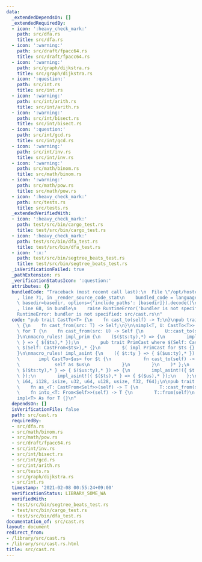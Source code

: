 ```yaml
---
data:
  _extendedDependsOn: []
  _extendedRequiredBy:
  - icon: ':heavy_check_mark:'
    path: src/dfa.rs
    title: src/dfa.rs
  - icon: ':warning:'
    path: src/draft/fpacc64.rs
    title: src/draft/fpacc64.rs
  - icon: ':warning:'
    path: src/graph/dijkstra.rs
    title: src/graph/dijkstra.rs
  - icon: ':question:'
    path: src/int.rs
    title: src/int.rs
  - icon: ':warning:'
    path: src/int/arith.rs
    title: src/int/arith.rs
  - icon: ':warning:'
    path: src/int/bisect.rs
    title: src/int/bisect.rs
  - icon: ':question:'
    path: src/int/gcd.rs
    title: src/int/gcd.rs
  - icon: ':warning:'
    path: src/int/inv.rs
    title: src/int/inv.rs
  - icon: ':warning:'
    path: src/math/binom.rs
    title: src/math/binom.rs
  - icon: ':warning:'
    path: src/math/pow.rs
    title: src/math/pow.rs
  - icon: ':heavy_check_mark:'
    path: src/tests.rs
    title: src/tests.rs
  _extendedVerifiedWith:
  - icon: ':heavy_check_mark:'
    path: test/src/bin/cargo_test.rs
    title: test/src/bin/cargo_test.rs
  - icon: ':heavy_check_mark:'
    path: test/src/bin/dfa_test.rs
    title: test/src/bin/dfa_test.rs
  - icon: ':x:'
    path: test/src/bin/segtree_beats_test.rs
    title: test/src/bin/segtree_beats_test.rs
  _isVerificationFailed: true
  _pathExtension: rs
  _verificationStatusIcon: ':question:'
  attributes: {}
  bundledCode: "Traceback (most recent call last):\n  File \"/opt/hostedtoolcache/Python/3.9.1/x64/lib/python3.9/site-packages/onlinejudge_verify/documentation/build.py\"\
    , line 71, in _render_source_code_stat\n    bundled_code = language.bundle(stat.path,\
    \ basedir=basedir, options={'include_paths': [basedir]}).decode()\n  File \"/opt/hostedtoolcache/Python/3.9.1/x64/lib/python3.9/site-packages/onlinejudge_verify/languages/user_defined.py\"\
    , line 68, in bundle\n    raise RuntimeError('bundler is not specified: {}'.format(path.as_posix()))\n\
    RuntimeError: bundler is not specified: src/cast.rs\n"
  code: "pub trait CastTo<T> {\n    fn cast_to(self) -> T;\n}\npub trait CastFrom<T>\
    \ {\n    fn cast_from(src: T) -> Self;\n}\n\nimpl<T, U: CastTo<T>> CastFrom<U>\
    \ for T {\n    fn cast_from(src: U) -> Self {\n        U::cast_to(src)\n    }\n\
    }\n\nmacro_rules! impl_prim {\n    ($($ts:ty),*) => {\n        impl_asint!({ $($ts),*\
    \ } => { $($ts),* });\n        pub trait PrimCast where $(Self: CastTo<$ts>),*,\
    \ $(Self: CastFrom<$ts>),* {}\n        $( impl PrimCast for $ts {} )*\n    }\n\
    }\n\nmacro_rules! impl_asint {\n    ({ $t:ty } => { $($us:ty),* }) => { $(\n \
    \       impl CastTo<$us> for $t {\n            fn cast_to(self) -> $us {\n   \
    \             self as $us\n            }\n        }\n    )* };\n    ({ $t:ty,\
    \ $($ts:ty),* } => { $($us:ty),* }) => {\n        impl_asint!({ $t } => { $($us),*\
    \ });\n        impl_asint!({ $($ts),* } => { $($us),* });\n    };\n}\n\nimpl_prim!(i32,\
    \ i64, i128, isize, u32, u64, u128, usize, f32, f64);\n\npub trait As: Sized {\n\
    \    fn as_<T: CastFrom<Self>>(self) -> T {\n        T::cast_from(self)\n    }\n\
    \    fn into_<T: From<Self>>(self) -> T {\n        T::from(self)\n    }\n}\n\n\
    impl<T> As for T {}\n"
  dependsOn: []
  isVerificationFile: false
  path: src/cast.rs
  requiredBy:
  - src/dfa.rs
  - src/math/binom.rs
  - src/math/pow.rs
  - src/draft/fpacc64.rs
  - src/int/inv.rs
  - src/int/bisect.rs
  - src/int/gcd.rs
  - src/int/arith.rs
  - src/tests.rs
  - src/graph/dijkstra.rs
  - src/int.rs
  timestamp: '2021-02-08 00:55:24+09:00'
  verificationStatus: LIBRARY_SOME_WA
  verifiedWith:
  - test/src/bin/segtree_beats_test.rs
  - test/src/bin/cargo_test.rs
  - test/src/bin/dfa_test.rs
documentation_of: src/cast.rs
layout: document
redirect_from:
- /library/src/cast.rs
- /library/src/cast.rs.html
title: src/cast.rs
---
```


